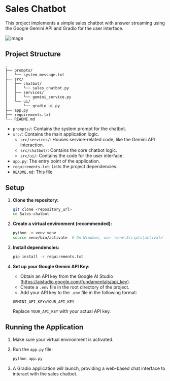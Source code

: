# Sales Chatbot

This project implements a simple sales chatbot with answer streaming using the Google Gemini API and Gradio for the user interface.

![image](https://github.com/user-attachments/assets/64cced34-f040-41ee-abbe-50d25bf71f97)


## Project Structure

```
.
├── prompts/
│   └── system_message.txt
├── src/
│   ├── chatbot/
│   │   └── sales_chatbot.py
│   ├── services/
│   │   └── gemini_service.py
│   └── ui/
│       └── gradio_ui.py
├── app.py
├── requirements.txt
└── README.md
```

- `prompts/`: Contains the system prompt for the chatbot.
- `src/`: Contains the main application logic.
    - `src/services/`: Houses service-related code, like the Gemini API interaction.
    - `src/chatbot/`: Contains the core chatbot logic.
    - `src/ui/`: Contains the code for the user interface.
- `app.py`: The entry point of the application.
- `requirements.txt`: Lists the project dependencies.
- `README.md`: This file.

## Setup

1.  **Clone the repository:**
    ```bash
    git clone <repository_url>
    cd Sales-chatbot
    ```

2.  **Create a virtual environment (recommended):**
    ```bash
    python -m venv venv
    source venv/bin/activate  # On Windows, use `venv\Scripts\activate`
    ```

3.  **Install dependencies:**
    ```bash
    pip install -r requirements.txt
    ```

4.  **Set up your Google Gemini API Key:**

    - Obtain an API key from the Google AI Studio (https://aistudio.google.com/fundamentals/api_key).
    - Create a `.env` file in the root directory of the project.
    - Add your API key to the `.env` file in the following format:

    ```dotenv
    GEMINI_API_KEY=YOUR_API_KEY
    ```

    Replace `YOUR_API_KEY` with your actual API key.

## Running the Application

1.  Make sure your virtual environment is activated.
2.  Run the `app.py` file:

    ```bash
    python app.py
    ```

3.  A Gradio application will launch, providing a web-based chat interface to interact with the sales chatbot.
